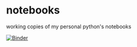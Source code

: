 # notebooks
working copies of my personal python's notebooks

[![Binder](https://mybinder.org/badge_logo.svg)](https://mybinder.org/v2/gh/Mon-mon-mik/notebooks/master)
